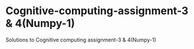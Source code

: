# Cognitive-computing-assignment-3 & 4(Numpy-1)
Solutions to Cognitive computing assignment-3 & 4(Numpy-1)
